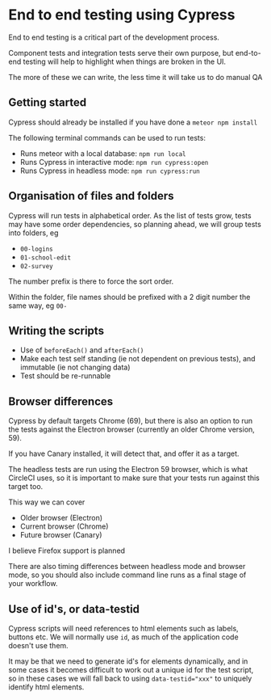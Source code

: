 # End to end testing using Cypress

End to end testing is a critical part of the development process.

Component tests and integration tests serve their own purpose, but 
end-to-end testing will help to highlight when things are broken in the UI.

The more of these we can write, the less time it will take us to do manual QA

## Getting started

Cypress should already be installed if you have done a `meteor npm install`

The following terminal commands can be used to run tests:

* Runs meteor with a local database: `npm run local`
* Runs Cypress in interactive mode: `npm run cypress:open`
* Runs Cypress in headless mode: `npm run cypress:run`

## Organisation of files and folders

Cypress will run tests in alphabetical order. As the list of tests grow, tests may have some order dependencies, so planning ahead, we will group tests into folders, eg

* `00-logins`
* `01-school-edit`
* `02-survey`

The number prefix is there to force the sort order.

Within the folder, file names should be prefixed with a 2 digit number the same way, eg `00-`

## Writing the scripts

* Use of `beforeEach()` and `afterEach()`
* Make each test self standing (ie not dependent on previous tests), and immutable (ie not changing data)
* Test should be re-runnable

## Browser differences

Cypress by default targets Chrome (69), but there is also an option to run the tests against the Electron browser (currently an older Chrome version, 59).

If you have Canary installed, it will detect that, and offer it as a target.

The headless tests are run using the Electron 59 browser, which is what CircleCI uses, so it is important to make sure that your tests run against this target too.

This way we can cover 

* Older browser (Electron)
* Current browser (Chrome)
* Future browser (Canary)

I believe Firefox support is planned

There are also timing differences between headless mode and browser mode, so you should also include command line runs as a final stage of your workflow.

## Use of id's, or data-testid

Cypress scripts will need references to html elements such as labels, buttons etc. We will normally use `id`, as much of the application code doesn't use them.

It may be that we need to generate id's for elements dynamically, and in some cases it becomes difficult to work out a unique id for the test script, so in these cases we will fall back to using `data-testid="xxx"` to uniquely identify html elements.